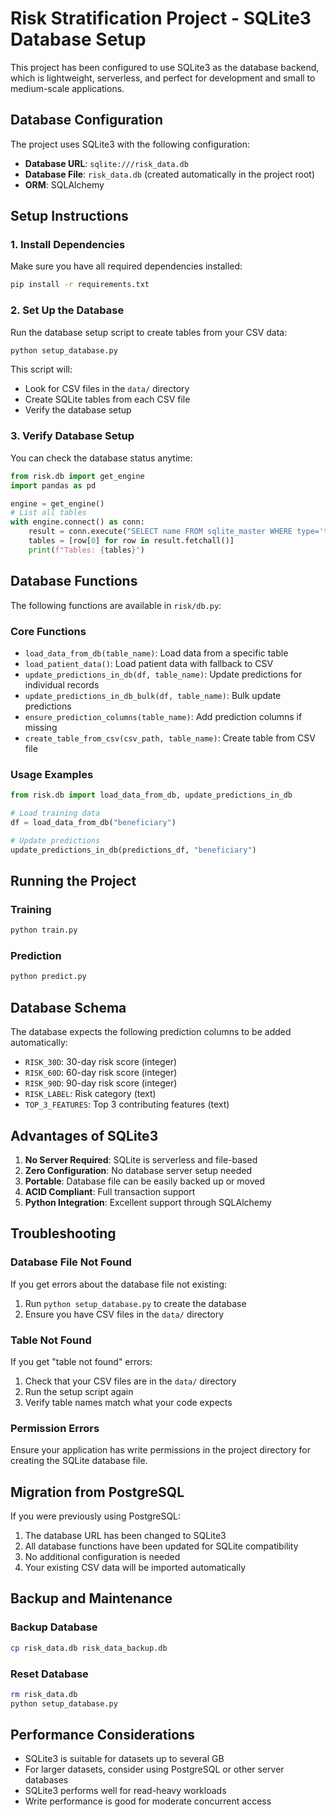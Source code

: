 # Risk Stratification Project - SQLite3 Database Setup

This project has been configured to use SQLite3 as the database backend, which is lightweight, serverless, and perfect for development and small to medium-scale applications.

## Database Configuration

The project uses SQLite3 with the following configuration:
- **Database URL**: `sqlite:///risk_data.db`
- **Database File**: `risk_data.db` (created automatically in the project root)
- **ORM**: SQLAlchemy

## Setup Instructions

### 1. Install Dependencies

Make sure you have all required dependencies installed:

```bash
pip install -r requirements.txt
```

### 2. Set Up the Database

Run the database setup script to create tables from your CSV data:

```bash
python setup_database.py
```

This script will:
- Look for CSV files in the `data/` directory
- Create SQLite tables from each CSV file
- Verify the database setup

### 3. Verify Database Setup

You can check the database status anytime:

```python
from risk.db import get_engine
import pandas as pd

engine = get_engine()
# List all tables
with engine.connect() as conn:
    result = conn.execute("SELECT name FROM sqlite_master WHERE type='table'")
    tables = [row[0] for row in result.fetchall()]
    print(f"Tables: {tables}")
```

## Database Functions

The following functions are available in `risk/db.py`:

### Core Functions
- `load_data_from_db(table_name)`: Load data from a specific table
- `load_patient_data()`: Load patient data with fallback to CSV
- `update_predictions_in_db(df, table_name)`: Update predictions for individual records
- `update_predictions_in_db_bulk(df, table_name)`: Bulk update predictions
- `ensure_prediction_columns(table_name)`: Add prediction columns if missing
- `create_table_from_csv(csv_path, table_name)`: Create table from CSV file

### Usage Examples

```python
from risk.db import load_data_from_db, update_predictions_in_db

# Load training data
df = load_data_from_db("beneficiary")

# Update predictions
update_predictions_in_db(predictions_df, "beneficiary")
```

## Running the Project

### Training
```bash
python train.py
```

### Prediction
```bash
python predict.py
```

## Database Schema

The database expects the following prediction columns to be added automatically:
- `RISK_30D`: 30-day risk score (integer)
- `RISK_60D`: 60-day risk score (integer)
- `RISK_90D`: 90-day risk score (integer)
- `RISK_LABEL`: Risk category (text)
- `TOP_3_FEATURES`: Top 3 contributing features (text)

## Advantages of SQLite3

1. **No Server Required**: SQLite is serverless and file-based
2. **Zero Configuration**: No database server setup needed
3. **Portable**: Database file can be easily backed up or moved
4. **ACID Compliant**: Full transaction support
5. **Python Integration**: Excellent support through SQLAlchemy

## Troubleshooting

### Database File Not Found
If you get errors about the database file not existing:
1. Run `python setup_database.py` to create the database
2. Ensure you have CSV files in the `data/` directory

### Table Not Found
If you get "table not found" errors:
1. Check that your CSV files are in the `data/` directory
2. Run the setup script again
3. Verify table names match what your code expects

### Permission Errors
Ensure your application has write permissions in the project directory for creating the SQLite database file.

## Migration from PostgreSQL

If you were previously using PostgreSQL:
1. The database URL has been changed to SQLite3
2. All database functions have been updated for SQLite compatibility
3. No additional configuration is needed
4. Your existing CSV data will be imported automatically

## Backup and Maintenance

### Backup Database
```bash
cp risk_data.db risk_data_backup.db
```

### Reset Database
```bash
rm risk_data.db
python setup_database.py
```

## Performance Considerations

- SQLite3 is suitable for datasets up to several GB
- For larger datasets, consider using PostgreSQL or other server databases
- SQLite3 performs well for read-heavy workloads
- Write performance is good for moderate concurrent access
